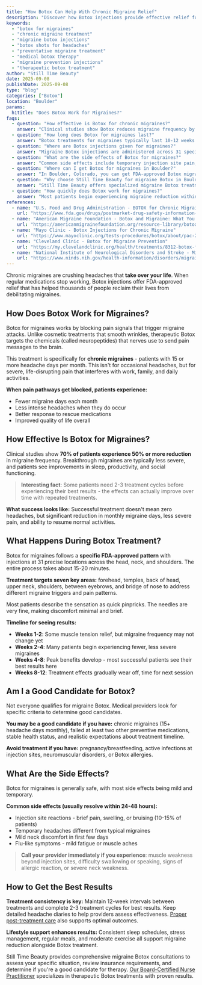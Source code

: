 ```yaml
---
title: "How Botox Can Help With Chronic Migraine Relief"
description: "Discover how Botox injections provide effective relief for chronic migraines. Learn about treatment benefits, procedures, costs, and what to expect from medical Botox therapy."
keywords: 
  - "botox for migraines"
  - "chronic migraine treatment"
  - "migraine botox injections"
  - "botox shots for headaches"
  - "preventative migraine treatment"
  - "medical botox therapy"
  - "migraine prevention injections"
  - "therapeutic botox treatment"
author: "Still Time Beauty"
date: 2025-09-08
publishDate: 2025-09-08
type: "blog"
categories: ["Botox"]
location: "Boulder"
params:
  h1title: "Does Botox Work for Migraines?"
faqs:
  - question: "How effective is Botox for chronic migraines?"
    answer: "Clinical studies show Botox reduces migraine frequency by 50% or more in approximately 70% of patients with chronic migraines. The treatment typically decreases both the number of migraine days per month and the intensity of headache pain."
  - question: "How long does Botox for migraines last?"
    answer: "Botox treatments for migraines typically last 10-12 weeks. Patients usually receive injections every 3 months to maintain optimal migraine prevention. Some patients may experience longer-lasting effects after multiple treatment sessions."
  - question: "Where are Botox injections given for migraines?"
    answer: "Migraine Botox injections are administered across 31 specific sites including the forehead, temples, back of the head, neck, and upper shoulders. The treatment follows FDA-approved injection patterns targeting muscles involved in migraine pain pathways."
  - question: "What are the side effects of Botox for migraines?"
    answer: "Common side effects include temporary injection site pain, mild bruising, and occasional headache immediately after treatment. Rare side effects may include neck weakness or flu-like symptoms. Most side effects resolve within 24-48 hours."
  - question: "Where can I get Botox for migraines in Boulder?"
    answer: "In Boulder, Colorado, you can get FDA-approved Botox migraine treatments at Still Time Beauty, where our Board-Certified Nurse Practitioner specializes in therapeutic Botox injections for chronic migraine prevention with proven results."
  - question: "Why choose Still Time Beauty for migraine Botox in Boulder?"
    answer: "Still Time Beauty offers specialized migraine Botox treatments in Boulder with a Board-Certified Nurse Practitioner, personalized treatment plans, comprehensive follow-up care, and a comfortable clinical environment designed for therapeutic treatments."
  - question: "How quickly does Botox work for migraines?"
    answer: "Most patients begin experiencing migraine reduction within 2-4 weeks after their first treatment. Maximum benefits typically develop by 6-8 weeks. Some patients may require 2-3 treatment cycles to achieve optimal results."
references:
  - name: "U.S. Food and Drug Administration - BOTOX for Chronic Migraine"
    url: "https://www.fda.gov/drugs/postmarket-drug-safety-information-patients-and-providers/botox-onabotulinumtoxina-chronic-migraine"
  - name: "American Migraine Foundation - Botox and Migraine: What You Need to Know"
    url: "https://americanmigrainefoundation.org/resource-library/botox-and-migraine/"
  - name: "Mayo Clinic - Botox Injections for Chronic Migraine"
    url: "https://www.mayoclinic.org/tests-procedures/botox/about/pac-20384658"
  - name: "Cleveland Clinic - Botox for Migraine Prevention"
    url: "https://my.clevelandclinic.org/health/treatments/8312-botox-for-migraine-prevention"
  - name: "National Institute of Neurological Disorders and Stroke - Migraine Research and Treatment"
    url: "https://www.ninds.nih.gov/health-information/disorders/migraine"
---
```


Chronic migraines are crushing headaches that **take over your life**. When regular medications stop working, Botox injections offer FDA-approved relief that has helped thousands of people reclaim their lives from debilitating migraines.

## How Does Botox Work for Migraines?

Botox for migraines works by blocking pain signals that trigger migraine attacks. Unlike cosmetic treatments that smooth wrinkles, therapeutic Botox targets the chemicals (called neuropeptides) that nerves use to send pain messages to the brain.

This treatment is specifically for **chronic migraines** - patients with 15 or more headache days per month. This isn't for occasional headaches, but for severe, life-disrupting pain that interferes with work, family, and daily activities.

**When pain pathways get blocked, patients experience:**
- Fewer migraine days each month
- Less intense headaches when they do occur
- Better response to rescue medications
- Improved quality of life overall

## How Effective Is Botox for Migraines?

Clinical studies show **70% of patients experience 50% or more reduction** in migraine frequency. Breakthrough migraines are typically less severe, and patients see improvements in sleep, productivity, and social functioning.

> **Interesting fact**: Some patients need 2-3 treatment cycles before experiencing their best results - the effects can actually improve over time with repeated treatments.

**What success looks like:** Successful treatment doesn't mean zero headaches, but significant reduction in monthly migraine days, less severe pain, and ability to resume normal activities.

## What Happens During Botox Treatment?

Botox for migraines follows a **specific FDA-approved pattern** with injections at 31 precise locations across the head, neck, and shoulders. The entire process takes about 15-20 minutes.

**Treatment targets seven key areas:** forehead, temples, back of head, upper neck, shoulders, between eyebrows, and bridge of nose to address different migraine triggers and pain patterns.

Most patients describe the sensation as quick pinpricks. The needles are very fine, making discomfort minimal and brief.

**Timeline for seeing results:**
- **Weeks 1-2**: Some muscle tension relief, but migraine frequency may not change yet
- **Weeks 2-4**: Many patients begin experiencing fewer, less severe migraines
- **Weeks 4-8**: Peak benefits develop - most successful patients see their best results here
- **Weeks 8-12**: Treatment effects gradually wear off, time for next session

## Am I a Good Candidate for Botox?

Not everyone qualifies for migraine Botox. Medical providers look for specific criteria to determine good candidates.

**You may be a good candidate if you have:** chronic migraines (15+ headache days monthly), failed at least two other preventive medications, stable health status, and realistic expectations about treatment timeline.

**Avoid treatment if you have:** pregnancy/breastfeeding, active infections at injection sites, neuromuscular disorders, or Botox allergies.

## What Are the Side Effects?

Botox for migraines is generally safe, with most side effects being mild and temporary.

**Common side effects (usually resolve within 24-48 hours):**
- Injection site reactions - brief pain, swelling, or bruising (10-15% of patients)
- Temporary headaches different from typical migraines
- Mild neck discomfort in first few days
- Flu-like symptoms - mild fatigue or muscle aches

> **Call your provider immediately if you experience**: muscle weakness beyond injection sites, difficulty swallowing or speaking, signs of allergic reaction, or severe neck weakness.

## How to Get the Best Results

**Treatment consistency is key:** Maintain 12-week intervals between treatments and complete 2-3 treatment cycles for best results. Keep detailed headache diaries to help providers assess effectiveness. <a href="/pre-post-treatment/" aria-label="View comprehensive pre and post treatment care guidelines for optimal Botox results">Proper post-treatment care</a> also supports optimal outcomes.

**Lifestyle support enhances results:** Consistent sleep schedules, stress management, regular meals, and moderate exercise all support migraine reduction alongside Botox treatment.

Still Time Beauty provides comprehensive migraine Botox consultations to assess your specific situation, review insurance requirements, and determine if you're a good candidate for therapy. <a href="/about/" aria-label="Learn about our Board-Certified Nurse Practitioner's credentials and migraine treatment experience">Our Board-Certified Nurse Practitioner</a> specializes in therapeutic Botox treatments with proven results.